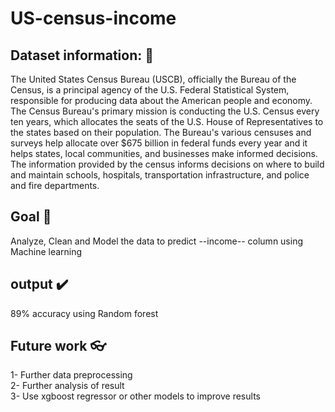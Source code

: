 # US-census-income

## Dataset information: :abcd:	
The United States Census Bureau (USCB), officially the Bureau of the Census, is a principal agency
of the U.S. Federal Statistical System, responsible for producing data about the American people and
economy. The Census Bureau's primary mission is conducting the U.S. Census every ten years, which
allocates the seats of the U.S. House of Representatives to the states based on their population. The
Bureau's various censuses and surveys help allocate over $675 billion in federal funds every year and
it helps states, local communities, and businesses make informed decisions. The information provided
by the census informs decisions on where to build and maintain schools, hospitals, transportation
infrastructure, and police and fire departments.<br>

## Goal :goal_net:	
Analyze, Clean and Model the data to predict --income-- column using Machine learning<br>

## output :heavy_check_mark:	
89% accuracy using Random forest<br>

## Future work :eyeglasses:	
1- Further data preprocessing <br>
2- Further analysis of result<br>
3- Use xgboost regressor or other models to improve results
